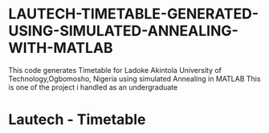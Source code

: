 # LAUTECH-TIMETABLE-GENERATED-USING-SIMULATED-ANNEALING-WITH-MATLAB
This code generates Timetable for Ladoke Akintola University of Technology,Ogbomosho, Nigeria 
using simulated Annealing in MATLAB
This is one of the project i handled as an undergraduate
# Lautech - Timetable 
